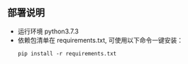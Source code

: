 ##  部署说明

- 运行环境 python3.7.3
- 依赖包清单在 requirements.txt, 可使用以下命令一键安装：
  ```
  pip install -r requirements.txt
  ```

